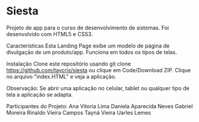 # Siesta
Projeto de app para o curso de desenvolvimento de sistemas. Foi desenvolvido com HTML5 e CSS3.

Características
Esta Landing Page exibe um modelo de página de divulgação de um produto/app. Funciona em todos os tipos de telas.

Instalação
Clone este repositório usando git clone https://github.com/taycris/siesta ou clique em Code/Download ZIP. Clique no arquivo "index.HTML" e veja a aplicação.

Observação: Se abrir uma aplicação no celular, tablet ou qualquer tipo de tela a aplicação se adapta.

Participantes do Projeto:
Ana Vitoria Lima
Daniela Aparecida Neves
Gabriel Moreira
Rinaldo Vieira Campos
Tayná Vieira
Uarles Lemes

